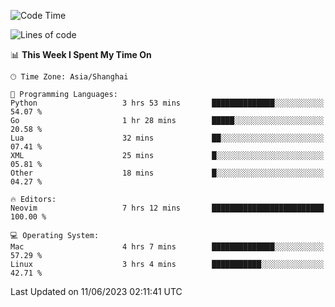 <!--START_SECTION:waka-->
![Code Time](http://img.shields.io/badge/Code%20Time-1%2C390%20hrs%203%20mins-blue)

![Lines of code](https://img.shields.io/badge/From%20Hello%20World%20I%27ve%20Written-261.5%20thousand%20lines%20of%20code-blue)

📊 **This Week I Spent My Time On** 

```text
🕑︎ Time Zone: Asia/Shanghai

💬 Programming Languages: 
Python                   3 hrs 53 mins       ██████████████░░░░░░░░░░░   54.07 % 
Go                       1 hr 28 mins        █████░░░░░░░░░░░░░░░░░░░░   20.58 % 
Lua                      32 mins             ██░░░░░░░░░░░░░░░░░░░░░░░   07.41 % 
XML                      25 mins             █░░░░░░░░░░░░░░░░░░░░░░░░   05.81 % 
Other                    18 mins             █░░░░░░░░░░░░░░░░░░░░░░░░   04.27 % 

🔥 Editors: 
Neovim                   7 hrs 12 mins       █████████████████████████   100.00 % 

💻 Operating System: 
Mac                      4 hrs 7 mins        ██████████████░░░░░░░░░░░   57.29 % 
Linux                    3 hrs 4 mins        ███████████░░░░░░░░░░░░░░   42.71 % 
```


 Last Updated on 11/06/2023 02:11:41 UTC
<!--END_SECTION:waka-->
